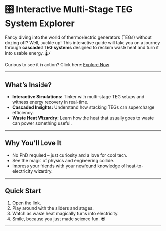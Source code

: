 # 🎛️ Interactive Multi-Stage TEG System Explorer

Fancy diving into the world of thermoelectric generators (TEGs) without dozing off? Well, buckle up! This interactive guide will take you on a journey through **cascaded TEG systems** designed to reclaim waste heat and turn it into usable energy. 🌡️⚡

Curious to see it in action? Click here: [Explore Now](https://devloper-gazi.github.io/Interactive-Multi-Stage-TEG-System-Explorer/)

---

## What’s Inside?

- **Interactive Simulations:** Tinker with multi-stage TEG setups and witness energy recovery in real-time.  
- **Cascaded Insights:** Understand how stacking TEGs can supercharge efficiency.  
- **Waste Heat Wizardry:** Learn how the heat that usually goes to waste can power something useful.  

---

## Why You’ll Love It

- No PhD required – just curiosity and a love for cool tech.  
- See the magic of physics and engineering collide.  
- Impress your friends with your newfound knowledge of heat-to-electricity wizardry.  

---

## Quick Start

1. Open the link.  
2. Play around with the sliders and stages.  
3. Watch as waste heat magically turns into electricity.  
4. Smile, because you just made science fun. 😎

---
